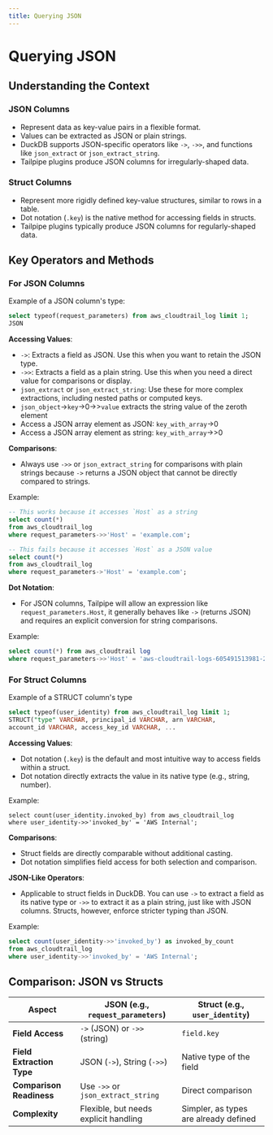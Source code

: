 ```yaml
---
title: Querying JSON 
---
```


# Querying JSON 

## Understanding the Context

### JSON Columns
- Represent data as key-value pairs in a flexible format.
- Values can be extracted as JSON or plain strings.
- DuckDB supports JSON-specific operators like `->`, `->>`, and functions like `json_extract` or `json_extract_string`.
- Tailpipe plugins produce JSON columns for irregularly-shaped data.


### Struct Columns
- Represent more rigidly defined key-value structures, similar to rows in a table.
- Dot notation (`.key`) is the native method for accessing fields in structs.
- Tailpipe plugins typically produce JSON columns for regularly-shaped data.

## Key Operators and Methods

### For JSON Columns

Example of a JSON column's type:
```sql
select typeof(request_parameters) from aws_cloudtrail_log limit 1;
JSON  
```

**Accessing Values**:
- `->`: Extracts a field as JSON. Use this when you want to retain the JSON type.
- `->>`: Extracts a field as a plain string. Use this when you need a direct value for comparisons or display.
- `json_extract` or `json_extract_string`: Use these for more complex extractions, including nested paths or computed keys.
- `json_object`->`key`->0->>`value` extracts the string value of the zeroth element
- Access a JSON array element as JSON: `key_with_array`->0
- Access a JSON array element as string: `key_with_array`->>0

**Comparisons**:
- Always use `->>` or `json_extract_string` for comparisons with plain strings because `->` returns a JSON object that cannot be directly compared to strings.

Example:
```sql
-- This works because it accesses `Host` as a string
select count(*)
from aws_cloudtrail_log
where request_parameters->>'Host' = 'example.com';
```

```sql
-- This fails because it accesses `Host` as a JSON value
select count(*)
from aws_cloudtrail_log
where request_parameters->'Host' = 'example.com';
   ```

**Dot Notation**:
- For JSON columns, Tailpipe will allow an expression like `request_parameters.Host`, it generally behaves like `->` (returns JSON) and requires an explicit conversion for string comparisons.

Example:

```sql
select count(*) from aws_cloudtrail log 
where request_parameters->>'Host' = 'aws-cloudtrail-logs-605491513981-2755fe67.s3.us-east-1.amazonaws.com'
```

### For Struct Columns

Example of a STRUCT column's type

```sql
select typeof(user_identity) from aws_cloudtrail_log limit 1;
STRUCT("type" VARCHAR, principal_id VARCHAR, arn VARCHAR,
account_id VARCHAR, access_key_id VARCHAR, ...
```

**Accessing Values**:
- Dot notation (`.key`) is the default and most intuitive way to access fields within a struct.
- Dot notation directly extracts the value in its native type (e.g., string, number).

Example:
   
```
select count(user_identity.invoked_by) from aws_cloudtrail_log 
where user_identity->>'invoked_by' = 'AWS Internal';
```

**Comparisons**:
- Struct fields are directly comparable without additional casting.
- Dot notation simplifies field access for both selection and comparison.

**JSON-Like Operators**:
- Applicable to struct fields in DuckDB. You can use `->` to extract a field as its native type or `->>` to extract it as a plain string, just like with JSON columns. Structs, however, enforce stricter typing than JSON.

Example:
```sql
select count(user_identity->>'invoked_by') as invoked_by_count
from aws_cloudtrail_log
where user_identity->>'invoked_by' = 'AWS Internal';
```   


## Comparison: JSON vs Structs

| Aspect                      | JSON (e.g., `request_parameters`)     | Struct (e.g., `user_identity`)           |
|-----------------------------|---------------------------------------|------------------------------------------|
| **Field Access**            | `->` (JSON) or `->>` (string)         | `field.key`                              |
| **Field Extraction Type**   | JSON (`->`), String (`->>`)           | Native type of the field                 |
| **Comparison Readiness**    | Use `->>` or `json_extract_string`    | Direct comparison                        |
| **Complexity**              | Flexible, but needs explicit handling | Simpler, as types are already defined    |



